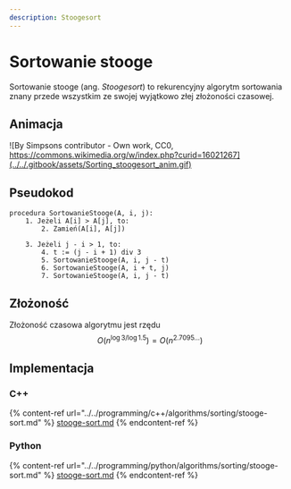 ```yaml
---
description: Stoogesort
---
```


# Sortowanie stooge

Sortowanie stooge (ang. *Stoogesort*) to rekurencyjny algorytm sortowania znany przede wszystkim ze swojej wyjątkowo złej złożoności czasowej.

## Animacja

![By Simpsons contributor - Own work, CC0, https://commons.wikimedia.org/w/index.php?curid=16021267](../../.gitbook/assets/Sorting_stoogesort_anim.gif)

## Pseudokod

```
procedura SortowanieStooge(A, i, j):
    1. Jeżeli A[i] > A[j], to:
        2. Zamień(A[i], A[j])

    3. Jeżeli j - i > 1, to:
        4. t := (j - i + 1) div 3
        5. SortowanieStooge(A, i, j - t)
        6. SortowanieStooge(A, i + t, j)
        7. SortowanieStooge(A, i, j - t)
```

## Złożoność

Złożoność czasowa algorytmu jest rzędu $$O(n^{\log{3}/\log{1.5}})=O(n^{2.7095...})$$

## Implementacja

### C++

{% content-ref url="../../programming/c++/algorithms/sorting/stooge-sort.md" %}
[stooge-sort.md](../../programming/c++/algorithms/sorting/stooge-sort.md)
{% endcontent-ref %}

### Python

{% content-ref url="../../programming/python/algorithms/sorting/stooge-sort.md" %}
[stooge-sort.md](../../programming/python/algorithms/sorting/stooge-sort.md)
{% endcontent-ref %}
